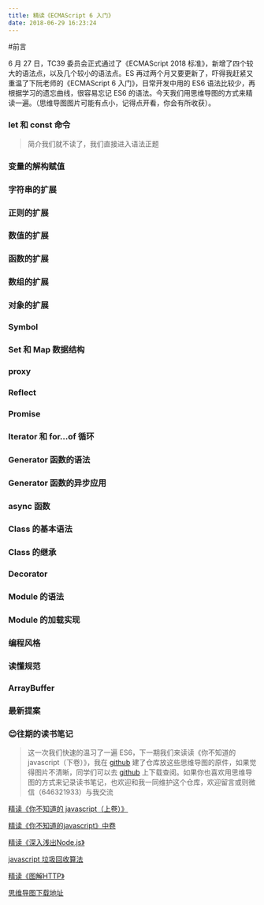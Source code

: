 ```yaml
---
title: 精读《ECMAScript 6 入门》
date: 2018-06-29 16:23:24
---
```


#前言

6 月 27 日，TC39 委员会正式通过了《ECMAScript 2018 标准》，新增了四个较大的语法点，以及几个较小的语法点。ES 再过两个月又要更新了，吓得我赶紧又重温了下阮老师的《ECMAScript 6 入门》，日常开发中用的 ES6 语法比较少，再根据学习的遗忘曲线，很容易忘记 ES6 的语法。今天我们用思维导图的方式来精读一遍。（思维导图图片可能有点小，记得点开看，你会有所收获）。

### let 和 const 命令
> 简介我们就不读了，我们直接进入语法正题

### 变量的解构赋值

### 字符串的扩展

### 正则的扩展

### 数值的扩展

### 函数的扩展

### 数组的扩展

### 对象的扩展

### Symbol

### Set 和 Map 数据结构

### proxy

### Reflect

### Promise

### Iterator 和 for...of 循环

### Generator 函数的语法

### Generator 函数的异步应用

### async 函数

### Class 的基本语法

### Class 的继承

### Decorator

### Module 的语法

### Module 的加载实现

### 编程风格

### 读懂规范

### ArrayBuffer

### 最新提案


### 😊往期的读书笔记

>这一次我们快速的温习了一遍 ES6，下一期我们来读读《你不知道的 javascript（下卷）》，我在 [github](https://github.com/bailinlin/Awsome-Front-End-Xmind) 建了仓库放这些思维导图的原件，如果觉得图片不清晰，同学们可以去 [github](https://github.com/bailinlin/Awsome-Front-End-Xmind) 上下载查阅。如果你也喜欢用思维导图的方式来记录读书笔记，也欢迎和我一同维护这个仓库，欢迎留言或则微信（646321933）与我交流

[精读《你不知道的 javascript（上卷）》](https://juejin.im/post/5b0cafad51882515624dc6d2)

[精读《你不知道的javascript》中卷](https://juejin.im/post/5b2a07c16fb9a00e36425ef0)

[精读《深入浅出Node.js》](https://juejin.im/post/5b1a18de6fb9a01e312828dd)

[javascript 垃圾回收算法](https://juejin.im/post/5b1f7e62e51d45068a6cb98f)

[精读《图解HTTP》](https://juejin.im/post/5b32f82a518825749e4a218b)

[思维导图下载地址](https://github.com/bailinlin/Awsome-Front-End-Xmind)

